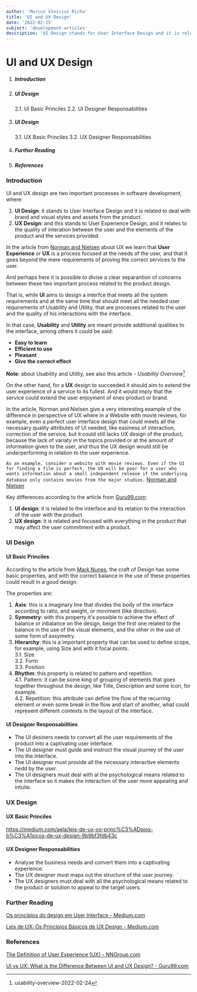```yaml
---
author: 'Marcus Vinicius Richa'
title: 'UI and UX Design'
date: '2022-02-25'
subject: 'development-articles'
description: 'UI Design stands for User Interface Design and it is related to deal with brand and visual styles and assets from the product, while UX Design stands for User Experience Design, and it relates to the quality of interation between the user and the elements of the product and the services provided.'
---
```


# UI and UX Design

1. ##### Introduction  
2. ##### UI Design
	2.1. UI Basic Princiles
	2.2. UI Designer Responsabilities
3. ##### UI Design
	3.1. UX Basic Princiles
	3.2. UX Designer Responsabilities
11. ##### Further Reading
12. ##### References

### Introduction

UI and UX design are two important processes in software development, where:

1. **UI Design**: it stands to User Interface Design and it is related to deal with brand and visual styles and assets from the product.
2. **UX Design**: and this stands to User Experience Design, and it relates to the quality of interation between the user and the elements of the product and the services provided.


In the article from [Norman and Nielsen](https://www.nngroup.com/articles/definition-user-experience/) about UX we learn that **User Experience** or **UX** is a process focused at the needs of the user, and that it goes beyond the mere requirements of proving the correct services to the user.

And perhaps here it is possible to divise a clear separantion of concerns between these two important process related to the product design. 

That is, while **UI** aims to design a interfce that meets all the system requirements and at the same time that should meet all the needed user requirements of Usability and Utility, that are processes related to the user and the quality of his interactions with the interface.

In that case, **Usability** and **Utility** are 
meant provide additional qualities to the interface, among others it could be said:

- **Easy to learn**
- **Efficient to use**
- **Pleasant**
- **Give the correct effect**
 
**Note**: about Usability and Utility, see also this article - _Usability Overview_[^1]
 

On the other hand, for a **UX** design to succeeded it should aim to extend the user experience of a service to its fullest. And it would imply that the service could extend the user enjoyment of ones product or brand.

In the article, Norman and Nielsen give a very interesting example of the difference in perspective of UX where in a Website with movie reviews, for example, even a perfect user interface design that could meets all the necessary quality attributes of UI needed, like easiness of interaction, correction of the service, but it could still lacks UX design of the product, because the lack of variaty in the topics provided or at the amount of information given to the user, and thus the UX design would still be underperforming in relation to the user experience.

`As an example, consider a website with movie reviews. Even if the UI for finding a film is perfect, the UX will be poor for a user who wants information about a small independent release if the underlying database only contains movies from the major studios.`
[Norman and Nielsen](https://www.nngroup.com/articles/definition-user-experience/) 


Key differences according to the article from [Guru99.com](https://www.guru99.com/ui-vs-ux.html):

1. **UI design**: it is related to the interface and its relation to the interaction of the user with the product.   
2. **UX design**: it is related and focused with everything in the product that may affect the user commitment with a product.


### UI Design

#### UI Basic Princiles

According to the article from [Mark Nunes](https://medium.com/ui-lab-school/os-princ%C3%ADpios-do-design-em-user-interface-80f300cb81e0), the craft of Design has some basic properties, and with the correct balance in the use of these properties could result in a good design.

The properties are:

1. **Axis**: this is a imaginary line that divides the body of the interface according to ratio, and weight, or moviment (like direction).
2. **Symmetry**: with this property it's possible to achieve the effect of balance or inbalance on the design, beign the first one related to the balance in the use of the visual elements, and the other in the use of some form of assymetry.
3. **Hierarchy**: this is a important property that can be used to define scope, for example, using Size and with it focal points.     
	3.1. Size   
	3.2. Form   
	3.3. Position
4. **Rhythm**: this property is related to pattern and repetition.     
	4.1. Pattern: it can be some king of grouping of elements that goes together throughout the design, like Title, Description and some Icon, for example.     
	4.2. Repetition: this attribute can define the flow of the recurring element or even some break in the flow and start of another, what could represent different contexts in the layout of the interface.


#### UI Designer Responsabilities

- The UI desiners needs to convert all the user requirements of the product into a captivating user interface.
- The UI designer must guide and instruct the visual journey of the user into the interface.
- The UI designer must provide all the necessary interactive elements nedd by the user.
- The UI designers must deal with al the psychological means related to the interface so it makes the interaction of the user more appealing and intuite.



### UX Design

#### UX Basic Princiles


https://medium.com/aela/leis-de-ux-os-princ%C3%ADpios-b%C3%A1sicos-de-ux-design-9b9bf3fdb43c




#### UX Designer Responsabilities

- Analyse the business needs and convert them into a captivating experience.
- The UX designer must maps out the structure of the user journey.
- The UX designers must deal with all the psychological means related to the product or solution to appeal to the target users.




### Further Reading

[Os princípios do design em User Interface - Medium.com](https://medium.com/ui-lab-school/os-princ%C3%ADpios-do-design-em-user-interface-80f300cb81e0)

[Leis de UX: Os Princípios Básicos de UX Design - Medium.com](https://medium.com/aela/leis-de-ux-os-princ%C3%ADpios-b%C3%A1sicos-de-ux-design-9b9bf3fdb43c)

### References

[The Definition of User Experience (UX) - NNGroup.com](https://www.nngroup.com/articles/definition-user-experience/)

[UI vs UX: What is the Difference Between UI and UX Design? - Guru99.com](https://www.guru99.com/ui-vs-ux.html)


[^1]:usability-overview-2022-02-24
